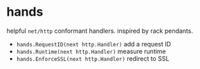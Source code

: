 # hands

helpful `net/http` conformant handlers. inspired by rack pendants.

- `hands.RequestID(next http.Handler)` add a request ID
- `hands.Runtime(next http.Handler)` measure runtime
- `hands.EnforceSSL(next http.Handler)` redirect to SSL

